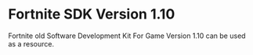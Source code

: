 # Fortnite SDK Version 1.10

Fortnite old Software Development Kit For Game Version 1.10
can be used as a resource.